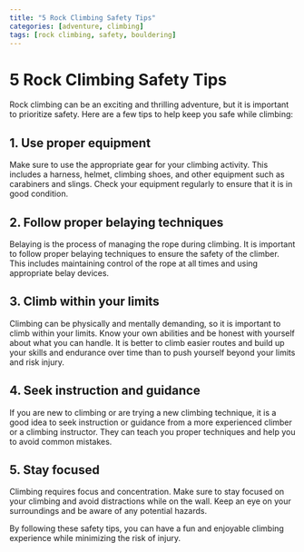 ```yaml
---
title: "5 Rock Climbing Safety Tips"
categories: [adventure, climbing]
tags: [rock climbing, safety, bouldering]
---
```


# 5 Rock Climbing Safety Tips

Rock climbing can be an exciting and thrilling adventure, but it is important to prioritize safety. Here are a few tips to help keep you safe while climbing:

## 1. Use proper equipment

Make sure to use the appropriate gear for your climbing activity. This includes a harness, helmet, climbing shoes, and other equipment such as carabiners and slings. Check your equipment regularly to ensure that it is in good condition.

## 2. Follow proper belaying techniques

Belaying is the process of managing the rope during climbing. It is important to follow proper belaying techniques to ensure the safety of the climber. This includes maintaining control of the rope at all times and using appropriate belay devices.

## 3. Climb within your limits

Climbing can be physically and mentally demanding, so it is important to climb within your limits. Know your own abilities and be honest with yourself about what you can handle. It is better to climb easier routes and build up your skills and endurance over time than to push yourself beyond your limits and risk injury.

## 4. Seek instruction and guidance

If you are new to climbing or are trying a new climbing technique, it is a good idea to seek instruction or guidance from a more experienced climber or a climbing instructor. They can teach you proper techniques and help you to avoid common mistakes.

## 5. Stay focused

Climbing requires focus and concentration. Make sure to stay focused on your climbing and avoid distractions while on the wall. Keep an eye on your surroundings and be aware of any potential hazards.

By following these safety tips, you can have a fun and enjoyable climbing experience while minimizing the risk of injury.
